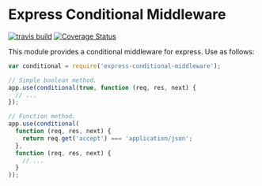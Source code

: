 # Express Conditional Middleware

[![travis build](https://travis-ci.org/elliotttf/express-conditional-middleware.svg?branch=master)](https://travis-ci.org/elliotttf/express-conditional-middleware)
[![Coverage Status](https://coveralls.io/repos/elliotttf/express-conditional-middleware/badge.svg?branch=master)](https://coveralls.io/r/elliotttf/express-conditional-middleware?branch=master)

This module provides a conditional middleware for express. Use as follows:

```javascript
var conditional = require('express-conditional-middleware');

// Simple boolean method.
app.use(conditional(true, function (req, res, next) {
  // ...
});

// Function method.
app.use(conditional(
  function (req, res, next) {
    return req.get('accept') === 'application/json';
  },
  function (req, res, next) {
    // ...
  }
));
```

